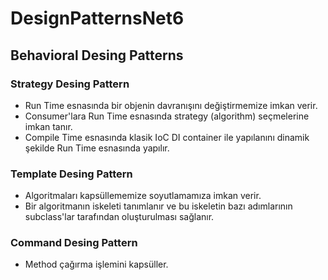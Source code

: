 # DesignPatternsNet6

## Behavioral Desing Patterns

### Strategy Desing Pattern
- Run Time esnasında bir objenin davranışını değiştirmemize imkan verir.
- Consumer'lara Run Time esnasında strategy (algorithm) seçmelerine imkan tanır.
- Compile Time esnasında klasik IoC DI container ile yapılanını dinamik şekilde Run Time esnasında yapılır.

### Template Desing Pattern
- Algoritmaları kapsüllememize soyutlamamıza imkan verir.
- Bir algoritmanın iskeleti tanımlanır ve bu iskeletin bazı adımlarının subclass'lar tarafından oluşturulması sağlanır.

### Command Desing Pattern
- Method çağırma işlemini kapsüller.
